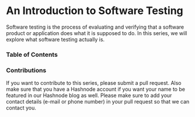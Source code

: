 # An Introduction to Software Testing

Software testing is the process of evaluating and verifying that a software product or application does what it is supposed to do. In this series, we will explore what software testing actually is.

### Table of Contents


### Contributions

If you want to contribute to this series, please submit a pull request. Also make sure that you have a Hashnode account if you want your name to be featured in our Hashnode blog as well. Please make sure to add your contact details (e-mail or phone number) in your pull request so that we can contact you.
